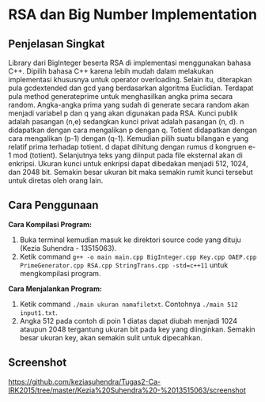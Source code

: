 # RSA dan Big Number Implementation
## Penjelasan Singkat
Library dari BigInteger beserta RSA di implementasi menggunakan bahasa C++. Dipilih bahasa C++ karena lebih mudah dalam melakukan implementasi khususnya untuk operator overloading. Selain itu, diterapkan pula gcdextended dan gcd yang berdasarkan algoritma Euclidian. Terdapat pula method generateprime untuk menghasilkan angka prima secara random. Angka-angka prima yang sudah di generate secara random akan menjadi variabel p dan q yang akan digunakan pada RSA. Kunci publik adalah pasangan (n,e) sedangkan kunci privat adalah pasangan (n, d). n didapatkan dengan cara mengalikan p dengan q. Totient didapatkan dengan cara mengalikan (p-1) dengan (q-1). Kemudian pilih suatu bilangan e yang relatif prima terhadap totient. d dapat dihitung dengan rumus d kongruen e-1 mod (totient). Selanjutnya teks yang diinput pada file eksternal akan di enkripsi. Ukuran kunci untuk enkripsi dapat dibedakan menjadi 512, 1024, dan 2048 bit. Semakin besar ukuran bit maka semakin rumit kunci tersebut untuk diretas oleh orang lain.

## Cara Penggunaan
**Cara Kompilasi Program:**
1. Buka terminal kemudian masuk ke direktori source code yang dituju (Kezia Suhendra - 13515063).
2. Ketik command `g++ -o main main.cpp BigInteger.cpp Key.cpp OAEP.cpp PrimeGenerator.cpp RSA.cpp StringTrans.cpp -std=c++11` untuk mengkompilasi program.

**Cara Menjalankan Program:**
1. Ketik command `./main ukuran namafiletxt`. Contohnya `./main 512 input1.txt`.
2. Angka 512 pada contoh di poin 1 diatas dapat diubah menjadi 1024 ataupun 2048 tergantung ukuran bit pada key yang diinginkan. Semakin besar ukuran key, akan semakin sulit untuk dipecahkan.

## Screenshot
https://github.com/keziasuhendra/Tugas2-Ca-IRK2015/tree/master/Kezia%20Suhendra%20-%2013515063/screenshot
